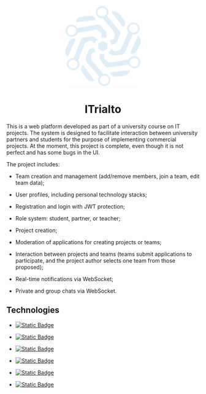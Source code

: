 <div align="center">
<img src="frontend/src/assets/logo.png" width="200px" />
</div>

# <div align="center">ITrialto</div>

This is a web platform developed as part of a university course on IT projects. The system is designed to facilitate interaction between university partners and students for the purpose of implementing commercial projects. At the moment, this project is complete, even though it is not perfect and has some bugs in the UI.

The project includes:

- Team creation and management (add/remove members, join a team, edit team data);

- User profiles, including personal technology stacks;

- Registration and login with JWT protection;

- Role system: student, partner, or teacher;

- Project creation;

- Moderation of applications for creating projects or teams;

- Interaction between projects and teams (teams submit applications to participate, and the project author selects one team from those proposed);

- Real-time notifications via WebSocket;

- Private and group chats via WebSocket.

## Technologies

- [![Static Badge](https://img.shields.io/badge/TypeScript-red?style=for-the-badge&logo=typescript&logoColor=3178C6&color=%23000000)](https://www.typescriptlang.org/)
  
- [![Static Badge](https://img.shields.io/badge/Vue%20JS-red?style=for-the-badge&logo=vuedotjs&logoColor=%234FC08D&color=%2349524c)](https://vuejs.org/)
  
- [![Static Badge](https://img.shields.io/badge/quasar-red?style=for-the-badge&logo=quasar&logoColor=%23050A14&color=white)](https://quasar.dev/)
  
- [![Static Badge](https://img.shields.io/badge/nest%20js-red?style=for-the-badge&logo=nestjs&logoColor=%23E0234E&color=black)](https://nestjs.com/)
  
- [![Static Badge](https://img.shields.io/badge/typeorm-red?style=for-the-badge&logo=typeorm&logoColor=%23FE0803&color=%23f5edf0)](https://typeorm.io/)
  
- [![Static Badge](https://img.shields.io/badge/postgresql-red?style=for-the-badge&logo=postgresql&logoColor=%234169E1&color=%23f2f0ff)](https://www.postgresql.org/)
